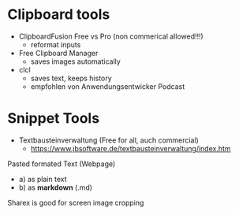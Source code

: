 Clipboard tools
===============

- ClipboardFusion Free vs Pro (non commerical allowed!!!)
	- reformat inputs
- Free Clipboard Manager
	- saves images automatically
- clcl
	- saves text, keeps history
	- empfohlen von Anwendungsentwicker Podcast

# Snippet Tools

- Textbausteinverwaltung (Free for all, auch commercial)
	- https://www.jbsoftware.de/textbausteinverwaltung/index.htm


Pasted formated Text (Webpage)
- a) as plain text
- b) as **markdown** (.md)


Sharex is good for screen image cropping